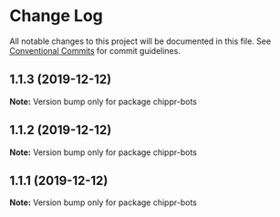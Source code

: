 # Change Log

All notable changes to this project will be documented in this file.
See [Conventional Commits](https://conventionalcommits.org) for commit guidelines.

## 1.1.3 (2019-12-12)

**Note:** Version bump only for package chippr-bots





## 1.1.2 (2019-12-12)

**Note:** Version bump only for package chippr-bots





## 1.1.1 (2019-12-12)

**Note:** Version bump only for package chippr-bots
